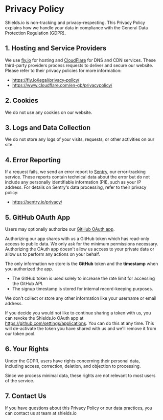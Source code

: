 # Privacy Policy

Shields.io is non-tracking and privacy-respecting. This Privacy Policy explains how we handle your data in compliance with the General Data Protection Regulation (GDPR).

## 1. Hosting and Service Providers

We use [fly.io](https://fly.io) for hosting and [CloudFlare](https://www.cloudflare.com) for DNS and CDN services. These third-party providers process requests to deliver and secure our website. Please refer to their privacy policies for more information:

- https://fly.io/legal/privacy-policy/
- https://www.cloudflare.com/en-gb/privacypolicy/

## 2. Cookies

We do not use any cookies on our website.

## 3. Logs and Data Collection

We do not store any logs of your visits, requests, or other activities on our site.

## 4. Error Reporting

If a request fails, we send an error report to [Sentry](https://sentry.io/), our error-tracking service.
These reports contain technical data about the error but do not include any personally identifiable information (PII), such as your IP address. For details on Sentry's data processing, refer to their privacy policy:

- https://sentry.io/privacy/

## 5. GitHub OAuth App

Users may optionally authorize our [GitHub OAuth app](https://img.shields.io/github-auth).

Authorizing our app shares with us a GitHub token which has read-only access to public data. We only ask for the minimum permissions necessary. Authorizing the OAuth app doesn't allow us access to your private data or allow us to perform any actions on your behalf.

The only information we store is the **GitHub** token and the **timestamp** when you authorized the app.

- The GitHub token is used solely to increase the rate limit for accessing the GitHub API.
- The signup timestamp is stored for internal record-keeping purposes.

We don't collect or store any other information like your username or email address.

If you decide you would not like to continue sharing a token with us, you can revoke the Shields.io OAuth app at https://github.com/settings/applications. You can do this at any time. This will de-activate the token you have shared with us and we'll remove it from our token pool.

## 6. Your Rights

Under the GDPR, users have rights concerning their personal data, including access, correction, deletion, and objection to processing.

Since we process minimal data, these rights are not relevant to most users of the service.

## 7. Contact Us

If you have questions about this Privacy Policy or our data practices, you can contact us at team at shields.io
